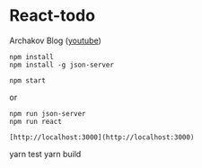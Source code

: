 # React-todo
Archakov Blog ([youtube](https://www.youtube.com/playlist?list=PL0FGkDGJQjJGBcY_b625HqAKL4i5iNZGs))

```
npm install
npm install -g json-server
```
```
npm start
```
or
```
npm run json-server
npm run react
```

```
[http://localhost:3000](http://localhost:3000)

```
yarn test
yarn build
```